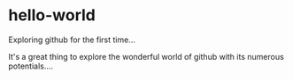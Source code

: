# hello-world
Exploring github for the first time...

It's a great thing to explore the wonderful world of github with its numerous potentials....
